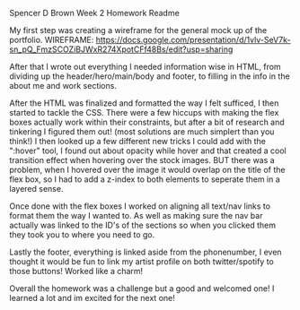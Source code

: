 Spencer D Brown Week 2 Homework Readme


My first step was creating a wireframe for the general mock up of the portfolio.
WIREFRAME: https://docs.google.com/presentation/d/1vlv-SeV7k-sn_pQ_FmzSCOZiBJWxR274XpotCFf48Bs/edit?usp=sharing

After that I wrote out everything I needed information wise in HTML, from dividing up the header/hero/main/body and footer,
to filling in the info in the about me and work sections.

After the HTML was finalized and formatted the way I felt sufficed, I then started to tackle the CSS.
There were a few hiccups with making the flex boxes actually work within their constraints,
but after a bit of research and tinkering I figured them out! (most solutions are much simplert than you think!)
I then looked up a few different new tricks I could add with the ":hover" tool, I found out about opacity while hover
and that created a cool transition effect when hovering over the stock images. BUT there was a problem, when I hovered
over the image it would overlap on the title of the flex box, so I had to add a z-index to both elements to seperate them
in a layered sense.

Once done with the flex boxes I worked on aligning all text/nav links to format them the way I wanted to. As well as making 
sure the nav bar actually was linked to the ID's of the sections so when you clicked them they took you to where you need to go.

Lastly the footer, everything is linked aside from the phonenumber, I even thought it would be fun to link my artist profile
on both twitter/spotify to those buttons! Worked like a charm!

Overall the homework was a challenge but a good and welcomed one! I learned a lot and im excited for the next one!
